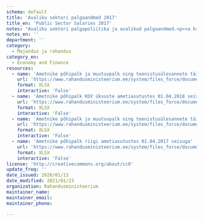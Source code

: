 ```yaml
---
schema: default
title: 'Avaliku sektori palgaandmed 2017'
title_en: 'Public Sector Salaries 2017'
notes: "Avaliku sektori palgapoliitika ja avalikud palgaandmed.<p><a href='https://www.rahandusministeerium.ee/et/riigi-personalipoliitika/palgapoliitika'>https://www.rahandusministeerium.ee/et/riigi-personalipoliitika/palgapoliitika</a></p>"
notes_en: ''
department: ''
category:
  - Majandus ja rahandus
category_en:
  - Economy and Finance
resources:
  - name: 'Ametnike põhipalk ja muutuvpalk ning teenistusülesannete täitmisest tulenev muu tulu riigi ametiasutustes 01.01.-31.12.2017'
    url: 'https://www.rahandusministeerium.ee/system/files_force/document_files/aasta_kogupalk_2017_riik.xlsx?download=1'
    format: XLSX
    interactive: 'False'
  - name: 'Ametnike põhipalk KOV üksuste ametiasutustes 01.04.2018 seisuga'
    url: 'https://www.rahandusministeerium.ee/system/files_force/document_files/kov_pohipalk_01.04.2018.xlsx?download=1'
    format: XLSX
    interactive: 'False'
  - name: 'Ametnike põhipalk ja muutuvpalk ning teenistusülesannete täitmisest tulenev muu tulu KOV üksuste ametiasutustes 01.01.-31.12.2017'
    url: 'https://www.rahandusministeerium.ee/system/files_force/document_files/aasta_kogupalk_2017_kov.xlsx?download=1'
    format: XLSX
    interactive: 'False'
  - name: 'Ametnike põhipalk riigi ametiasutustes 01.04.2017 seisuga'
    url: 'https://www.rahandusministeerium.ee/system/files_force/document_files/riik_pohipalk_01.04.2017.xlsx?download=1'
    format: XLSX
    interactive: 'False'
license: 'http://creativecommons.org/about/cc0'
update_freq: ''
date_issued: 2020/01/13
date_modified: 2021/01/23
organization: Rahandusministeerium
maintainer_name: 
maintainer_email: 
maintainer_phone:

---
```

